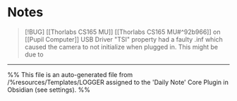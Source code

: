 # Notes

> [!BUG] [[Thorlabs CS165 MU]] [[Thorlabs CS165 MU#^92b966]] 
> on [[Pupil Computer]] USB Driver "TSI" property had a faulty .inf which caused the camera to not initialize when plugged in. This might be due to 


---
%%
This file is an auto-generated file from /%resources/Templates/LOGGER assigned to the 'Daily Note' Core Plugin in Obsidian (see settings). 
%%
